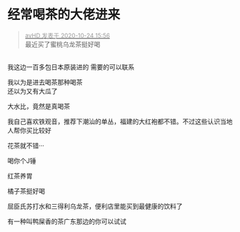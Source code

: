 # 经常喝茶的大佬进来


<div class="quote"><blockquote><font size="2"><a href="https://www.hostloc.com/forum.php?mod=redirect&amp;goto=findpost&amp;pid=9346237&amp;ptid=757986" target="_blank"><font color="#999999">avHD 发表于 2020-10-24 15:56</font></a></font><br />
最近买了蜜桃乌龙茶挺好喝</blockquote></div><br />
我这边一百多包日本原装进的 需要的可以联系

我以为是进去喝茶那种喝茶<br />
还以为又有大瓜了<img src="static/image/smiley/default/lol.gif" smilieid="12" border="0" alt="" /><img src="static/image/smiley/default/lol.gif" smilieid="12" border="0" alt="" /><img src="static/image/smiley/default/lol.gif" smilieid="12" border="0" alt="" />

大水比，竟然是真喝茶

我自己喜欢铁观音，推荐下潮汕的单丛，福建的大红袍都不错。不过这些认识当地人帮你买比较好

花茶就不错···

喝你个J锤

红茶养胃

橘子茶挺好喝<img src="static/image/smiley/default/lol.gif" smilieid="12" border="0" alt="" />

屈臣氏苏打水和三得利乌龙茶，便利店里能买到最健康的饮料了

有一种叫鸭屎香的茶广东那边的你可以试试<img id="aimg_zV2Jm" onclick="zoom(this, this.src, 0, 0, 0)" class="zoom" src="https://cdn.jsdelivr.net/gh/hishis/forum-master/public/images/patch.gif" onmouseover="img_onmouseoverfunc(this)" onload="thumbImg(this)" border="0" alt="" />
